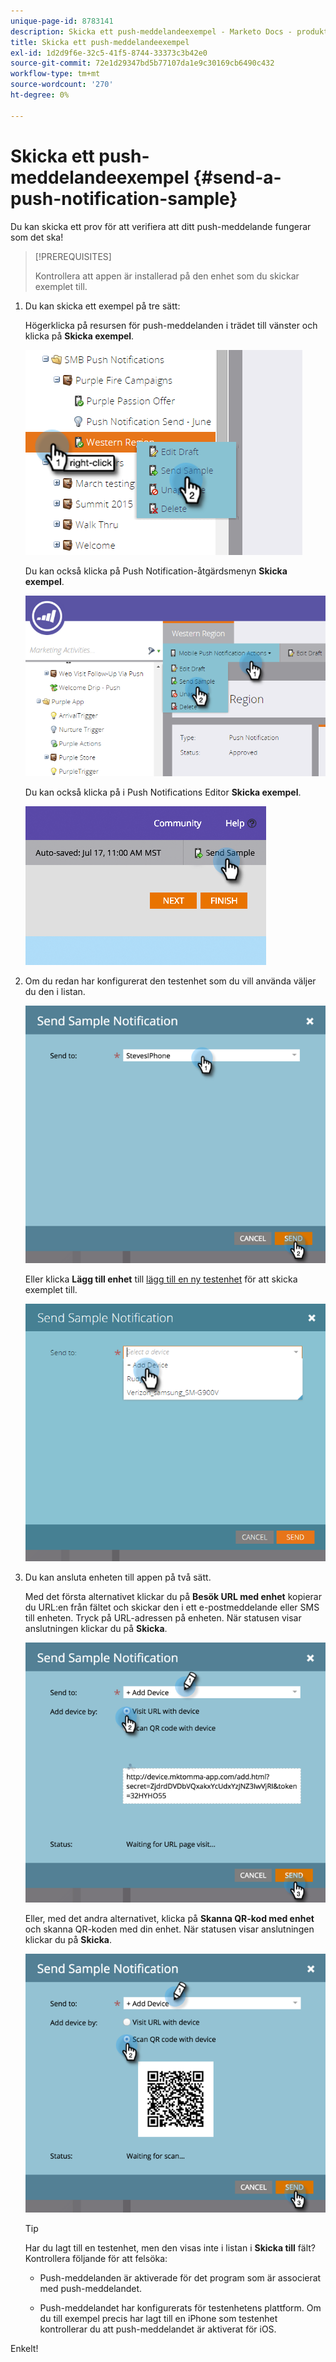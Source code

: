```yaml
---
unique-page-id: 8783141
description: Skicka ett push-meddelandeexempel - Marketo Docs - produktdokumentation
title: Skicka ett push-meddelandeexempel
exl-id: 1d2d9f6e-32c5-41f5-8744-33373c3b42e0
source-git-commit: 72e1d29347bd5b77107da1e9c30169cb6490c432
workflow-type: tm+mt
source-wordcount: '270'
ht-degree: 0%

---
```


# Skicka ett push-meddelandeexempel {#send-a-push-notification-sample}

Du kan skicka ett prov för att verifiera att ditt push-meddelande fungerar som det ska!

>[!PREREQUISITES]
>
>Kontrollera att appen är installerad på den enhet som du skickar exemplet till.

1. Du kan skicka ett exempel på tre sätt:

   Högerklicka på resursen för push-meddelanden i trädet till vänster och klicka på **Skicka exempel**.

   ![](assets/image2015-7-13-11-3a26-3a15.png)

   Du kan också klicka på Push Notification-åtgärdsmenyn **Skicka exempel**.

   ![](assets/image2015-7-13-11-3a28-3a37.png)

   Du kan också klicka på i Push Notifications Editor **Skicka exempel**.

   ![](assets/image2015-7-20-13-3a29-3a3.png)

1. Om du redan har konfigurerat den testenhet som du vill använda väljer du den i listan.

   ![](assets/image2015-7-29-8-3a25-3a17.png)

   Eller klicka **Lägg till enhet** till [lägg till en ny testenhet](/help/marketo/product-docs/mobile-marketing/push-notifications/adding-a-new-test-device.md) för att skicka exemplet till.

   ![](assets/image2015-7-13-11-3a34-3a21.png)

1. Du kan ansluta enheten till appen på två sätt.

   Med det första alternativet klickar du på **Besök URL med enhet** kopierar du URL:en från fältet och skickar den i ett e-postmeddelande eller SMS till enheten. Tryck på URL-adressen på enheten. När statusen visar anslutningen klickar du på **Skicka**.

   ![](assets/image2015-7-29-8-3a29-3a18.png)

   Eller, med det andra alternativet, klicka på **Skanna QR-kod med enhet** och skanna QR-koden med din enhet. När statusen visar anslutningen klickar du på **Skicka**.

   ![](assets/image2015-7-29-8-3a31-3a20.png)

   >[!TIP]
   >
   >Har du lagt till en testenhet, men den visas inte i listan i **Skicka till** fält? Kontrollera följande för att felsöka:
   >
   >* Push-meddelanden är aktiverade för det program som är associerat med push-meddelandet.
   >
   >* Push-meddelandet har konfigurerats för testenhetens plattform. Om du till exempel precis har lagt till en iPhone som testenhet kontrollerar du att push-meddelandet är aktiverat för iOS.


Enkelt!
